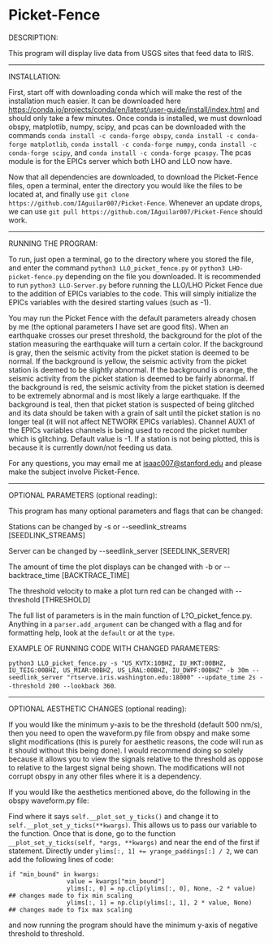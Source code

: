 # Picket-Fence
DESCRIPTION:

This program will display live data from USGS sites that feed data to IRIS.
___________


INSTALLATION:

First, start off with downloading conda which will make the rest of the installation much easier. It can be downloaded here https://conda.io/projects/conda/en/latest/user-guide/install/index.html and should only take a few minutes. Once conda is installed, we must download obspy, matplotlib, numpy, scipy, and pcas can be downloaded with the commands `conda install -c conda-forge obspy`, `conda install -c conda-forge matplotlib`, `conda install -c conda-forge numpy`, `conda install -c conda-forge scipy`, and `conda install -c conda-forge pcaspy`. The pcas module is for the EPICs server which both LHO and LLO now have.

Now that all dependencies are downloaded, to download the Picket-Fence files, open a terminal, enter the directory you would like the files to be located at, and finally use `git clone https://github.com/IAguilar007/Picket-Fence`. Whenever an update drops, we can use `git pull https://github.com/IAguilar007/Picket-Fence` should work.
___________

RUNNING THE PROGRAM:

To run, just open a terminal, go to the directory where you stored the file, and enter the command `python3 LLO_picket_fence.py` or `python3 LHO-picket-fence.py` depending on the file you downloaded. It is recommended to run `python3 LLO-Server.py` before running the LLO/LHO Picket Fence due to the addition of EPICs variables to the code. This will simply initialize the EPICs variables with the desired starting values (such as -1). 

You may run the Picket Fence with the default parameters already chosen by me (the optional parameters I have set are good fits). When an earthquake crosses our preset threshold, the background for the plot of the station measuring the earthquake will turn a certain color. If the background is gray, then the seismic activity from the picket station is deemed to be normal. If the background is yellow, the seismic activity from the picket station is deemed to be slightly abnormal. If the background is orange, the seismic activity from the picket station is deemed to be fairly abnormal. If the background is red, the seismic activity from the picket station is deemed to be extremely abnormal and is most likely a large earthquake. If the background is teal, then that picket station is suspected of being glitched and its data should be taken with a grain of salt until the picket station is no longer teal (it will not affect NETWORK EPICs variables). Channel AUX1 of the EPICs variables channels is being used to record the picket number which is glitching. Default value is -1. If a station is not being plotted, this is because it is currently down/not feeding us data.

For any questions, you may email me at isaac007@stanford.edu and please make the subject involve Picket-Fence.

___________

OPTIONAL PARAMETERS (optional reading):

This program has many optional parameters and flags that can be changed:

Stations can be changed by -s or --seedlink_streams \[SEEDLINK_STREAMS\]

Server can be changed by --seedlink_server \[SEEDLINK_SERVER\]

The amount of time the plot displays can be changed with -b or --backtrace_time \[BACKTRACE_TIME\]

The threshold velocity to make a plot turn red can be changed with --threshold \[THRESHOLD\]

The full list of parameters is in the main function of L?O_picket_fence.py. Anything in a `parser.add_argument` can be changed with a flag and for formatting help, look at the `default` or at the `type`.

EXAMPLE OF RUNNING CODE WITH CHANGED PARAMETERS:

`python3 LLO_picket_fence.py -s "US_KVTX:10BHZ, IU_HKT:00BHZ, IU_TEIG:00BHZ, US_MIAR:00BHZ, US_LRAL:00BHZ, IU_DWPF:00BHZ" -b 30m --seedlink_server "rtserve.iris.washington.edu:18000" --update_time 2s --threshold 200 --lookback 360`.

_________

OPTIONAL AESTHETIC CHANGES (optional reading):

If you would like the minimum y-axis to be the threshold (default 500 nm/s), then you need to open the waveform.py file from obspy and make some slight modifications (this is purely for aesthetic reasons, the code will run as it should without this being done). I would recommend doing so solely because it allows you to view the signals relative to the threshold as oppose to relative to the largest signal being shown. The modifications will not corrupt obspy in any other files where it is a dependency.

If you would like the aesthetics mentioned above, do the following in the obspy waveform.py file:

Find where it says `self.__plot_set_y_ticks()` and change it to `self.__plot_set_y_ticks(**kwargs)`. This allows us to pass our variable to the function. Once that is done, go to the function `__plot_set_y_ticks(self, *args, **kwargs)` and near the end of the first if statement. Directly under `ylims[:, 1] += yrange_paddings[:] / 2`, we can add the following lines of code:

```
if "min_bound" in kwargs:
                value = kwargs["min_bound"]
                ylims[:, 0] = np.clip(ylims[:, 0], None, -2 * value)  ## changes made to fix min scaling
                ylims[:, 1] = np.clip(ylims[:, 1], 2 * value, None)   ## changes made to fix max scaling
```

and now running the program should have the minimum y-axis of negative threshold to threshold.
